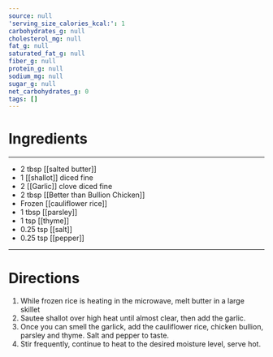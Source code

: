 ```yaml
---
source: null
'serving_size_calories_kcal:': 1
carbohydrates_g: null
cholesterol_mg: null
fat_g: null
saturated_fat_g: null
fiber_g: null
protein_g: null
sodium_mg: null
sugar_g: null
net_carbohydrates_g: 0
tags: []
---
```

# Ingredients
---
- 2 tbsp [[salted butter]]
- 1 [[shallot]] diced fine
- 2 [[Garlic]] clove diced fine
- 2 tbsp [[Better than Bullion Chicken]]
- Frozen [[cauliflower rice]]
- 1 tbsp [[parsley]]
- 1 tsp [[thyme]]
- 0.25 tsp [[salt]]
- 0.25 tsp [[pepper]]
---

# Directions
1. While frozen rice is heating in the microwave, melt butter in a large skillet
2. Sautee shallot over high heat until almost clear, then add the garlic.
3. Once you can smell the garlick, add the cauliflower rice, chicken bullion, parsley and thyme. Salt and pepper to taste.
4. Stir frequently, continue to heat to the desired moisture level, serve hot.

